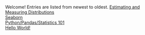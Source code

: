 Welcome! Entries are listed from newest to oldest. 
[Estimating and Measuring Distributions](20180208.md)  
[Seaborn](20180207.md)  
[Python/Pandas/Statistics 101](20180206.md)  
[Hello World!](hello_world.md)
